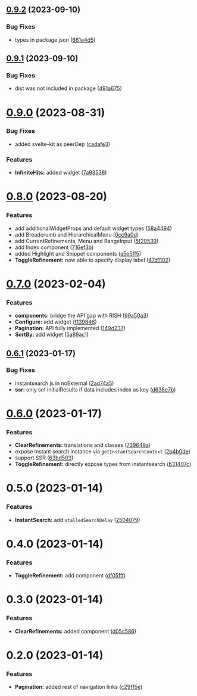 ## [0.9.2](https://github.com/aymeric-giraudet/svelte-algolia-instantsearch/compare/v0.9.1...v0.9.2) (2023-09-10)


### Bug Fixes

* types in package.json ([661e4d5](https://github.com/aymeric-giraudet/svelte-algolia-instantsearch/commit/661e4d5a2022d8f840c96b7c55c73265bf8378a8))



## [0.9.1](https://github.com/aymeric-giraudet/svelte-algolia-instantsearch/compare/v0.9.0...v0.9.1) (2023-09-10)


### Bug Fixes

* dist was not included in package ([491a675](https://github.com/aymeric-giraudet/svelte-algolia-instantsearch/commit/491a67532fc18859e086f25b6ca914e4a93fc636))



# [0.9.0](https://github.com/aymeric-giraudet/svelte-algolia-instantsearch/compare/v0.8.0...v0.9.0) (2023-08-31)


### Bug Fixes

* added svelte-kit as peerDep ([cadafe3](https://github.com/aymeric-giraudet/svelte-algolia-instantsearch/commit/cadafe329f97ea58fe4ec38538cb6ab91c1f90c5))


### Features

* **InfiniteHits:** added widget ([7a93538](https://github.com/aymeric-giraudet/svelte-algolia-instantsearch/commit/7a935383a5b1af1200deba01c9eedafcc88c153d))



# [0.8.0](https://github.com/aymeric-giraudet/svelte-algolia-instantsearch/compare/v0.7.0...v0.8.0) (2023-08-20)


### Features

* add additionalWidgetProps and default widget types ([58a4494](https://github.com/aymeric-giraudet/svelte-algolia-instantsearch/commit/58a44948c780f8f955f47f17bb1ec862f0bb6529))
* add Breadcrumb and HierarchicalMenu ([0cc9a0d](https://github.com/aymeric-giraudet/svelte-algolia-instantsearch/commit/0cc9a0da489ec0f68010ba92296c591ce51fe624))
* add CurrentRefinements, Menu and RangeInput ([5f20539](https://github.com/aymeric-giraudet/svelte-algolia-instantsearch/commit/5f2053918d8c3b8c5ab778ab9466f01dfd4b95d3))
* add Index component ([716ef3b](https://github.com/aymeric-giraudet/svelte-algolia-instantsearch/commit/716ef3ba8aa8a2764631481e8a1562948b81d3f7))
* added Highlight and Snippet components ([a5e5ff5](https://github.com/aymeric-giraudet/svelte-algolia-instantsearch/commit/a5e5ff5519840e599a90f7dcfb91f0d7d2490471))
* **ToggleRefinement:** now able to specify display label ([47d1102](https://github.com/aymeric-giraudet/svelte-algolia-instantsearch/commit/47d1102831deac50be6aa81d42198de53e1ffd07))



# [0.7.0](https://github.com/aymeric-giraudet/svelte-algolia-instantsearch/compare/v0.6.1...v0.7.0) (2023-02-04)


### Features

* **components:** bridge the API gap with RISH ([99a50a3](https://github.com/aymeric-giraudet/svelte-algolia-instantsearch/commit/99a50a3b569181a35407e2eb6838ba82133d5944))
* **Configure:** add widget ([f139846](https://github.com/aymeric-giraudet/svelte-algolia-instantsearch/commit/f13984682ceb6bc60ec812d18ff69c820b664553))
* **Pagination:** API fully implemented ([149d237](https://github.com/aymeric-giraudet/svelte-algolia-instantsearch/commit/149d2376e787e11e4196b466fee06549fb8b5047))
* **SortBy:** add widget ([5a89ac1](https://github.com/aymeric-giraudet/svelte-algolia-instantsearch/commit/5a89ac1185b92c6dcccba1262e15ca73a57639f6))



## [0.6.1](https://github.com/aymeric-giraudet/svelte-algolia-instantsearch/compare/v0.6.0...v0.6.1) (2023-01-17)


### Bug Fixes

* instantsearch.js in noExternal ([2ad74a5](https://github.com/aymeric-giraudet/svelte-algolia-instantsearch/commit/2ad74a583bdc95cbb5c51ef8704192e8ebb028ee))
* **ssr:** only set initialResults if data includes index as key ([d638e7b](https://github.com/aymeric-giraudet/svelte-algolia-instantsearch/commit/d638e7bfa54a4abb58dde758f55fab47ba8ca469))



# [0.6.0](https://github.com/aymeric-giraudet/svelte-algolia-instantsearch/compare/v0.5.0...v0.6.0) (2023-01-17)


### Features

* **ClearRefinements:** translations and classes ([739649a](https://github.com/aymeric-giraudet/svelte-algolia-instantsearch/commit/739649ad522ac1ad810ebd9ccfa3b07f20de1275))
* expose instant search instance via `getInstantSearchContext` ([2b4b0de](https://github.com/aymeric-giraudet/svelte-algolia-instantsearch/commit/2b4b0de28b9f1c39d1f064219494e0eb9258035e))
* support SSR ([63bd503](https://github.com/aymeric-giraudet/svelte-algolia-instantsearch/commit/63bd5036f76b1f57a5d5beb69ce931446cda895d))
* **ToggleRefinement:** directly expose types from instantsearch ([b31407c](https://github.com/aymeric-giraudet/svelte-algolia-instantsearch/commit/b31407c62c36c449e425c42930c56c7f38e810d9))



# 0.5.0 (2023-01-14)


### Features

* **InstantSearch:** add `stalledSearchDelay` ([2504079](https://github.com/aymeric-giraudet/svelte-algolia-instantsearch/commit/2504079c1b8dd08802517e3a5b9ec65ed568ec1f))



# 0.4.0 (2023-01-14)


### Features

* **ToggleRefinement:** add component ([df05fff](https://github.com/aymeric-giraudet/svelte-algolia-instantsearch/commit/df05fffe2e0a1b3c7d411f9bbfb9b9268579b78c))



# 0.3.0 (2023-01-14)


### Features

* **ClearRefinements:** added component ([d05c586](https://github.com/aymeric-giraudet/svelte-algolia-instantsearch/commit/d05c586a0e68112a976ab046b05731a2b232b558))



# 0.2.0 (2023-01-14)


### Features

* **Pagination:** added rest of navigation links ([c29f15e](https://github.com/aymeric-giraudet/svelte-algolia-instantsearch/commit/c29f15ea54ca4880feb2b78ab8fd1d9d89eea914))



